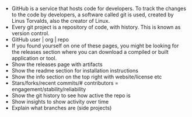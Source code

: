 * GitHub is a service that hosts code for developers. To track the changes to the code by developers, a software called git is used, created by Linus Torvalds, also the creator of Linux.
* Every git project is a repository of code, with history. This is known as version control.
* GitHub user | org | repo
* If you found yourself on one of these pages, you might be looking for the releases section where you can download a compiled or built application or tool.
* Show the releases page with artifacts
* Show the readme section for installation instructions
* Show the info section on the top right with website/license etc
* Stars/forks/recent commits/# contributors = engagement/stability/reliability
* Show the git history to see how active the repo is
* Show insights to show activity over time
* Explain what branches are (side projects)
